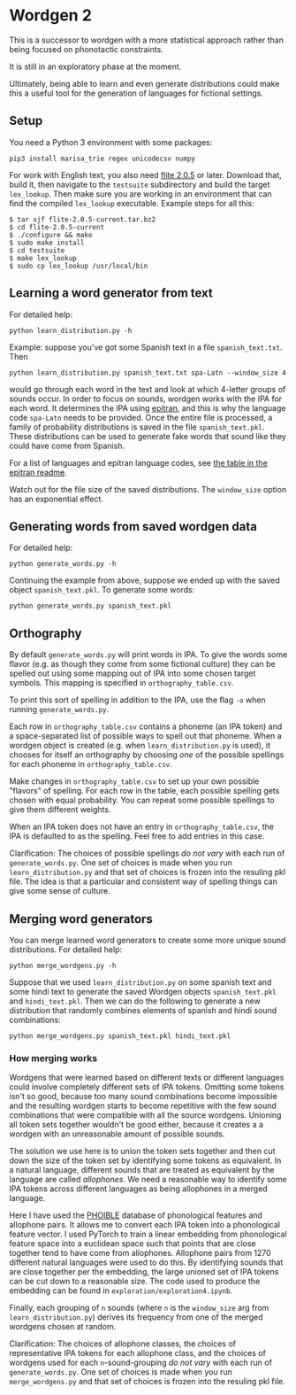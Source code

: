 # Wordgen 2

This is a successor to wordgen with a more statistical approach rather than being focused on phonotactic constraints.

It is still in an exploratory phase at the moment.

Ultimately, being able to learn and even generate distributions could make this a useful tool for the generation of languages for fictional settings.

## Setup

You need a Python 3 environment with some packages:
```
pip3 install marisa_trie regex unicodecsv numpy
```
For work with English text, you also need [flite 2.0.5](http://tts.speech.cs.cmu.edu/awb/flite-2.0.5-current.tar.bz2) or later. Download that, build it, then navigate to the `testsuite` subdirectory and build the target `lex_lookup`. Then make sure you are working in an environment that can find the compiled `lex_lookup` executable. Example steps for all this:
```
$ tar xjf flite-2.0.5-current.tar.bz2
$ cd flite-2.0.5-current
$ ./configure && make
$ sudo make install
$ cd testsuite
$ make lex_lookup
$ sudo cp lex_lookup /usr/local/bin
```
## Learning a word generator from text
For detailed help:
```
python learn_distribution.py -h
```
Example: suppose you've got some Spanish text in a file `spanish_text.txt`. Then
```
python learn_distribution.py spanish_text.txt spa-Latn --window_size 4
```
would go through each word in the text and look at which 4-letter groups of sounds occur. In order to focus on sounds, wordgen works with the IPA for each word. It determines the IPA using [epitran](https://github.com/dmort27/epitran), and this is why the language code `spa-Latn` needs to be provided. Once the entire file is processed, a family of probability distributions is saved in the file `spanish_text.pkl`. These distributions can be used to generate fake words that sound like they could have come from Spanish.

For a list of languages and epitran language codes, see [the table in the epitran readme](https://github.com/ebrahimebrahim/epitran#transliteration-languagescript-pairs).

Watch out for the file size of the saved distributions. The `window_size` option has an exponential effect.

## Generating words from saved wordgen data
For detailed help:
```
python generate_words.py -h
```
Continuing the example from above, suppose we ended up with the saved object `spanish_text.pkl`. To generate some words:
```
python generate_words.py spanish_text.pkl
```

## Orthography

By default `generate_words.py` will print words in IPA.
To give the words some flavor (e.g. as though they come from some fictional culture) they can be spelled out using some mapping out of IPA into some chosen target symbols. This mapping is specified in `orthography_table.csv`. 

To print this sort of spelling in addition to the IPA, use the flag `-o` when running `generate_words.py`.

Each row in `orthography_table.csv` contains a phoneme (an IPA token) and a space-separated list of possible ways to spell out that phoneme.
When a wordgen object is created (e.g. when `learn_distribution.py` is used),
it chooses for itself an orthography by choosing _one_ of the possible spellings for each phoneme in `orthography_table.csv`.

Make changes in `orthography_table.csv` to set up your own possible "flavors" of spelling. 
For each row in the table, each possible spelling gets chosen with equal probability. You can repeat some possible spellings to give them different weights.

When an IPA token does not have an entry in `orthography_table.csv`, the IPA is defaulted to as the spelling. Feel free to add entries in this case.

Clarification: The choices of possible spellings _do not vary_ with each run of `generate_words.py`.
One set of choices is made when you run `learn_distribution.py` and that set of choices is frozen into the resuling pkl file.
The idea is that a particular and consistent way of spelling things can give some sense of culture.

## Merging word generators

You can merge learned word generators to create some more unique sound distributions.
For detailed help:
```
python merge_wordgens.py -h
```
Suppose that we used `learn_distribution.py` on some spanish text and some hindi text to generate the saved Wordgen objects `spanish_text.pkl` and `hindi_text.pkl`.
Then we can do the following to generate a new distribution that randomly combines elements of spanish and hindi sound combinations:
```
python merge_wordgens.py spanish_text.pkl hindi_text.pkl
```

### How merging works

Wordgens that were learned based on different texts or different languages could involve completely different sets of IPA tokens.
Omitting some tokens isn't so good, because too many sound combinations become impossible and the resulting wordgen starts
to become repetitive with the few sound combinations that were compatible with all the source wordgens.
Unioning all token sets together wouldn't be good either, because it creates a a wordgen with an unreasonable amount of possible sounds.

The solution we use here is to union the token sets together and then cut down the size of the token set by identifying some tokens as equivalent.
In a natural language, different sounds that are treated as equivalent by the language
are called _allophones_.
We need a reasonable way to identify some IPA tokens across different languages as being allophones in a merged language.

Here I have used the [PHOIBLE](https://phoible.github.io/) database of phonological features and allophone pairs.
It allows me to convert each IPA token into a phonological feature vector.
I used PyTorch to train a linear embedding from phonological feature space into a euclidean space such that points that are close together tend to have
come from allophones. Allophone pairs from 1270 different natural languages were used to do this.
By identifying sounds that are close together per the embedding, the large unioned set of IPA tokens can be cut down to a reasonable size.
The code used to produce the embedding can be found in `exploration/exploration4.ipynb`.

Finally, each grouping of `n` sounds (where `n` is the `window_size` arg from `learn_distribution.py`) derives its frequency from one of the merged
wordgens chosen at random.

Clarification: The choices of allophone classes, the choices of representative IPA tokens for each allophone class, and the choices of wordgens used for each
`n`-sound-grouping _do not vary_ with each run of `generate_words.py`. One set of choices is made when you run `merge_wordgens.py` and that set of choices is frozen into the resuling pkl file.
